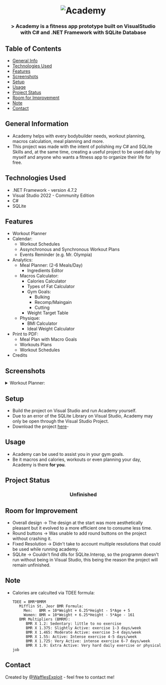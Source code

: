 
<h1 align="center">
  <img alt="Academy" title="Academy" src="https://user-images.githubusercontent.com/15943431/195387627-725db6ee-60e3-4a4b-bcf9-ffc441f30438.png" />
</h1>

<h3 align="center">
  > Academy is a fitness app prototype built on VisualStudio with C# and .NET Framework with SQLite Database
</h3>


## Table of Contents
* [General Info](#general-information)
* [Technologies Used](#technologies-used)
* [Features](#features)
* [Screenshots](#screenshots)
* [Setup](#setup)
* [Usage](#usage)
* [Project Status](#project-status)
* [Room for Improvement](#room-for-improvement)
* [Note](#note)
* [Contact](#contact)
<!-- * [License](#license) -->


## General Information
- Academy helps with every bodybuilder needs, workout planning, macros calculation, meal planning and more. 
- This project was made with the intent of polishing my C# and SQLite Skills and, at the same time, creating a useful project to be used daily by myself and anyone
  who wants a fitness app to organize their life for free.


## Technologies Used
- .NET Framework - version 4.7.2
- Visual Studio 2022 - Community Edition
- C#
- SQLite


## Features
- Workout Planner
- Calendar:
  - Workout Schedules
  - Assynchronous and Synchronous Workout Plans
  - Events Reminder (e.g. Mr. Olympia)
- Analytics:
  - Meal Planner: (2-6 Meals/Day)
    - Ingredients Editor
  - Macros Calculator:
    - Calories Calculator
    - Types of Fat Calculator
    - Gym Goals:
      - Bulking
      - Recomp/Maingain
      - Cutting
    - Weight Target Table
  - Physique: 
    - BMI Calculator
    - Ideal Weight Calculator
 - Print to PDF:
   - Meal Plan with Macro Goals
   - Workouts Plans
   - Workout Schedules
 - Credits

## Screenshots
<details>
  <summary>Workout Planner:</summary>
  <img width="992" alt="Screenshot_1" src="https://user-images.githubusercontent.com/15943431/195325017-a49581bf-01ea-46d8-bbb3-af42dc944b1f.png">
</details>

## Setup
- Build the project on Visual Studio and run Academy yourself.
- Due to an error of the SQLite Library on Visual Studio, Academy may only be open through the Visual Studio Project.
- Download the project <a href="https://github.com/WafflesExploit/Academy/releases/tag/Release">here</a>-
## Usage
- Academy can be used to assist you in your gym goals.
- Be it macros and calories, workouts or even planning your day, Academy is there **for you**.

## Project Status
 <h3 align="center"><strong>
   Unfinished</strong>
</h3>

## Room for Improvement
- Overall design -> The design at the start was more aesthetically pleasant but it evolved to a more efficient one to consume less time.
- Round buttons -> Was unable to add round buttons on the project without crashing it.
- Fixed Resolution -> Didn't take to account multiple resolutions that could be used while running academy.
- SQLite -> Couldn't find dlls for SQLite.Interop, so the programm doesn't run without being in Visual Studio, this being the reason the project will remain unfinished.

## Note
- Calories are calculted via TDEE formula:
    ```  
    TDEE = BMR*BMRM 
       Mifflin St. Jeor BMR Formula:
         Men:   BMR = 10*Weight + 6.25*Height - 5*Age + 5
         Women: BMR = 10*Weight + 6.25*Height - 5*Age - 161
       BMR Multipliers (BMRM):
          BMR X 1.2: Sedentary: little to no exercise
          BMR X 1.375: Slightly Active: exercise 1-3 days/week
          BMR X 1.465: Moderate Active: exercise 3-4 days/week
          BMR X 1.55: Active: Intense exercise 4-5 days/week
          BMR X 1.725: Very Active: intense exercise 6-7 days/week
          BMR X 1.9: Extra Active: Very hard daily exercise or physical job
    ```
## Contact
Created by [@WafflesExploit](https://github.com/WafflesExploit) - feel free to contact me!


